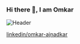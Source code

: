 ### Hi there 👋, I am Omkar

![Header](https://pbs.twimg.com/profile_banners/741879044816306176/1596628675/1500x500)

[linkedin/omkar-ajnadkar](https://www.linkedin.com/in/omkar-ajnadkar/)
